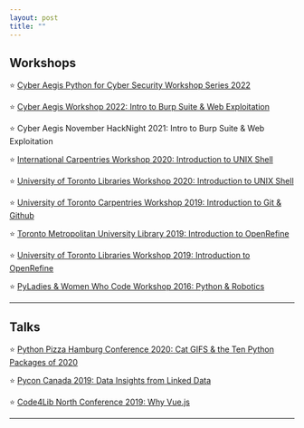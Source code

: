 ```yaml
---
layout: post
title: ""
---
```


## Workshops

⭐ [Cyber Aegis Python for Cyber Security Workshop Series 2022](https://docs.google.com/presentation/d/1j6Q088dfEGe_TAAWxXOZOV22O1fjRAbZY1gd3ncL-1s/edit?usp=sharing)

⭐  [Cyber Aegis Workshop 2022: Intro to Burp Suite & Web Exploitation](https://docs.google.com/presentation/d/1SBCKRcQGZVdjvF8puu5WnH3cAULQwXIaBr0HiW_qaXI/edit?usp=sharing)

⭐  Cyber Aegis November HackNight 2021: Intro to Burp Suite & Web Exploitation

⭐  [International Carpentries Workshop 2020: Introduction to UNIX Shell](https://jordanpedersen.github.io/2020-08-14-international/)

⭐  [University of Toronto Libraries Workshop 2020: Introduction to UNIX Shell](https://brockdsl.github.io/2020-08-19-Carpentry-Online/)

⭐  [University of Toronto Carpentries Workshop 2019: Introduction to Git & Github](https://docs.google.com/presentation/d/12bTlX9TLeKlBgRKVjLKifcON3wQde0GvZbGAUD3DaZI/edit?usp=sharing)

⭐ [Toronto Metropolitan University Library 2019: Introduction to OpenRefine](https://rachelwritingcode.github.io/2019-04-18-Ryerson/)

⭐  [University of Toronto Libraries Workshop 2019: Introduction to OpenRefine](https://jordanpedersen.github.io/2019-03-11-UniversityofToronto/)

⭐ [ PyLadies & Women Who Code Workshop 2016: Python & Robotics ](https://docs.google.com/presentation/d/1bPcJztavFp446BhchM5uzrk3uMNsvPxYTS8gB9Ejzbs/edit?usp=sharing")

---
## Talks 

⭐ [Python Pizza Hamburg Conference 2020: Cat GIFS & the Ten Python Packages of 2020](https://docs.google.com/presentation/d/1m4HYGgQy2E6EJhx0Bley5M0kuDNYkfApxSodqENU1OQ/edit?usp=sharing)

⭐  [Pycon Canada 2019: Data Insights from Linked Data](https://2019.pycon.ca/talks/talk-147/)

⭐ [Code4Lib North Conference 2019: Why Vue.js](https://docs.google.com/presentation/d/14xDy2ylz0JoNm4n8hV2ApfH-dtEUwy7Wq96OnRJpTkI/edit?usp=sharing)

---
